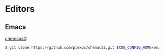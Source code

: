 # Editors

## Emacs

[chemcas2](https://github.com/plexus/chemacs2):

```sh
$ git clone https://github.com/plexus/chemacs2.git $XDG_CONFIG_HOME/emacs
```

